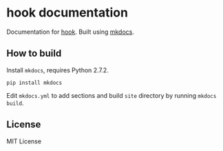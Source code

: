hook documentation
===

Documentation for [hook](https://github.com/doubleleft/hook). Built using [mkdocs](https://github.com/mkdocs/mkdocs).

How to build
---

Install `mkdocs`, requires Python 2.7.2.

```
pip install mkdocs
```

Edit `mkdocs.yml` to add sections and build `site` directory by running `mkdocs
build`.

License
---

MIT License
